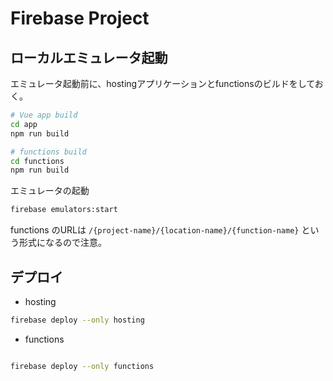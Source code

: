 # Firebase Project

## ローカルエミュレータ起動

エミュレータ起動前に、hostingアプリケーションとfunctionsのビルドをしておく。

```bash
# Vue app build
cd app
npm run build
```

```bash
# functions build
cd functions
npm run build
```

エミュレータの起動

```bash
firebase emulators:start
```

functions のURLは `/{project-name}/{location-name}/{function-name}` という形式になるので注意。

## デプロイ

* hosting

```bash
firebase deploy --only hosting
```

* functions

```bash

firebase deploy --only functions
```